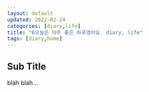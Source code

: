 ```yaml
---
layout: default
updated: 2022-02-24
categories: [diary,life]
title: "6오늘은 아주 좋은 하루였어요. diary, life"
tags: [diary,home]
---
```


## Sub Title

blah blah...